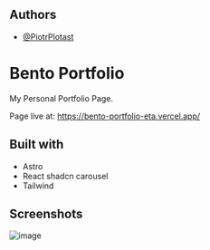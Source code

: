 ## Authors

- [@PiotrPlotast](https://github.com/PiotrPlotast/)

# Bento Portfolio

My Personal Portfolio Page.

Page live at: https://bento-portfolio-eta.vercel.app/

## Built with

- Astro
- React shadcn carousel
- Tailwind

## Screenshots

![image](https://github.com/PiotrPlotast/bento_portfolio/assets/89207478/b18eb872-d68f-4b51-a3e9-611c13106730)
